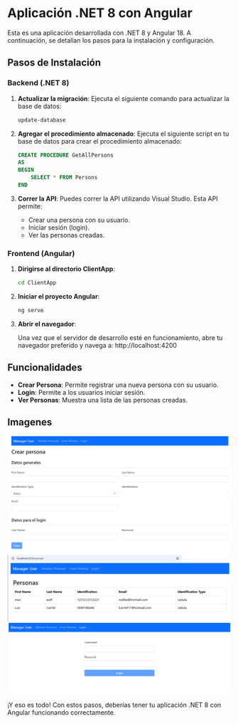 # Aplicación .NET 8 con Angular

Esta es una aplicación desarrollada con .NET 8 y Angular 18. A continuación, se detallan los pasos para la instalación y configuración.

## Pasos de Instalación

### Backend (.NET 8)

1. **Actualizar la migración**: Ejecuta el siguiente comando para actualizar la base de datos:
    ```bash
    update-database
    ```

2. **Agregar el procedimiento almacenado**: Ejecuta el siguiente script en tu base de datos para crear el procedimiento almacenado:
    ```sql
    CREATE PROCEDURE GetAllPersons
    AS
    BEGIN
        SELECT * FROM Persons
    END
    ```

3. **Correr la API**: Puedes correr la API utilizando Visual Studio. Esta API permite:
    - Crear una persona con su usuario.
    - Iniciar sesión (login).
    - Ver las personas creadas.

 

### Frontend (Angular)

1. **Dirigirse al directorio ClientApp**:
    ```bash
    cd ClientApp
    ```

2. **Iniciar el proyecto Angular**:
    ```bash
    ng serve
    ```

3. **Abrir el navegador**:

   Una vez que el servidor de desarrollo esté en funcionamiento, abre tu navegador preferido y navega a: http://localhost:4200



## Funcionalidades

- **Crear Persona**: Permite registrar una nueva persona con su usuario.
- **Login**: Permite a los usuarios iniciar sesión.
- **Ver Personas**: Muestra una lista de las personas creadas.


## Imagenes
![Crear persona](https://github.com/lcarriel-coder/UserManagerApp/blob/main/imagenes/Crear.png?raw=true)
![Lista personas](https://github.com/lcarriel-coder/UserManagerApp/blob/main/imagenes/Personas.png?raw=true)
![Login JWT](https://github.com/lcarriel-coder/UserManagerApp/blob/main/imagenes/login.png?raw=true)







¡Y eso es todo! Con estos pasos, deberías tener tu aplicación .NET 8 con Angular funcionando correctamente.
